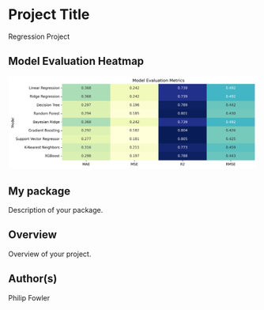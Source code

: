 # Project Title
Regression Project 


## Model Evaluation Heatmap

![Model Evaluation Heatmap](images/model_evaluation_heatmap.png)
## My package
Description of your package.

## Overview
Overview of your project.

## Author(s)
Philip Fowler


```

